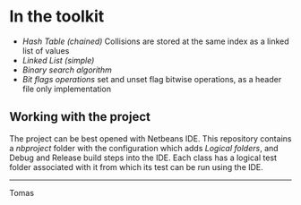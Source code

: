 # In the toolkit

- *Hash Table (chained)* Collisions are stored at the same index as a linked list of values
- *Linked List (simple)* 
- *Binary search algorithm*
- *Bit flags operations* set and unset flag bitwise operations, as a header file only implementation

## Working with the project

The project can be best opened with Netbeans IDE. This repository contains a *nbproject* folder with the configuration which adds *Logical folders*, and Debug and Release build steps into the IDE. Each class has a logical test folder associated with it from which its test can be run using the IDE.

----

Tomas
